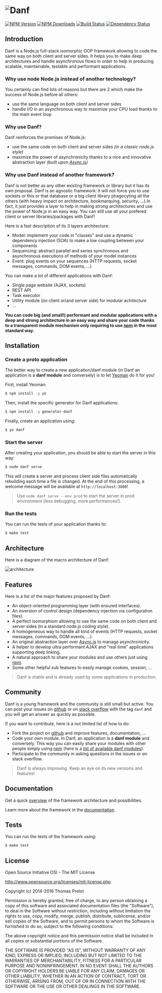 ![Danf](resource/public/img/small-logo.jpg)
===========================================

[![NPM Version][npm-image]][npm-url]
[![NPM Downloads][downloads-image]][downloads-url]
[![Build Status][travis-image]][travis-url]
[![Dependency Status][versioneye-image]][versioneye-url]

Introduction
------------

Danf is a Node.js full-stack isomorphic OOP framework allowing to code the same way on both client and server sides. It helps you to make deep architectures and handle asynchronous flows in order to help in producing scalable, maintainable, testable and performant applications.

### Why use node Node.js instead of another technology?

You certainly can find lots of reasons but there are 2 which make the success of Node.js before all others:
- use the same language on both client and server sides
- handle I/O in an asynchronous way to maximize your CPU load thanks to the main event loop

### Why use Danf?

Danf reinforces the promises of Node.js:
- use the same code on both client and server sides *(in a classic node.js style)*
- maximize the power of asynchronicity thanks to a nice and innovative abstraction layer *(built upon [Async.js](https://github.com/caolan/async))*

### Why use Danf instead of another framework?

Danf is not better as any other existing framework or library but it has its own proposal. Danf is an agnostic framework: it will not force you to use sockets or this or that database or a big client library phagocyting all the others (with heavy impact on architecture, bookmarquing, security, ...).In fact, it just provides a layer to help in making strong architectures and use the power of Node.js in an easy way. You can still use all your prefered client or server libraries/packages with Danf!

Here is a fast description of its 3 layers architecture:
- Model: implement your code in "classes" and use a dynamic dependency injection (SOA) to make a low coupling between your components
- Sequencing: abstract parallel and series synchronous and asynchronous executions of methods of your model instances
- Event: plug events on your sequences (HTTP requests, socket messages, commands, DOM events, ...)

You can make a lot of different applications with Danf:
- Single page website (AJAX, sockets)
- REST API
- Task executor
- Utility module (on client or/and server side) for modular achitecture
- ...

**You can code big (and small!) performant and modular applications with a deep and strong architecture in an easy way and share your code thanks to a transparent module mechanism only requiring to use [npm](https://www.npmjs.com/) in the most standard way.**

Installation
------------

### Create a proto application

The better way to create a new application/danf module (in Danf an application is a **danf module** and conversely) is to let [Yeoman](http://yeoman.io/) do it for you!

First, install Yeoman:
```sh
$ npm install -g yo
```

Then, install the specific generator for Danf applications:
```sh
$ npm install -g generator-danf
```

Finally, create an application using:
```sh
$ yo danf
```

### Start the server

After creating your application, you should be able to start the server in this way:
```sh
$ node danf serve
```

This will create a server and process client side files automatically rebuilding each time a file is changed.
At the end of this processing, a welcome message will be available at `http://localhost:3080`!

> Use `node danf serve --env prod` to start the server in prod environment (less debugging, more performances!).

### Run the tests

You can run the tests of your application thanks to:
```sh
$ make test
```

Architecture
------------

Here is a diagram of the macro architecture of Danf:

![architecture](resource/private/img/architecture.png)

Features
--------

Here is a list of the major features proposed by Danf:
- An object-oriented programming layer (with ensured interfaces).
- An inversion of control design (dependency injection via configuration files).
- A perfect isomorphism allowing to use the same code on both client and server sides (in a standard node.js coding style).
- A homogeneous way to handle all kind of events (HTTP requests, socket messages, commands, DOM events, ...).
- An original abstraction layer over [Async.js](https://github.com/caolan/async) to manage asynchronicity.
- A helper to develop ultra performant AJAX and "real time" applications supporting deep linking.
- A natural approach to share your modules and use others just using [npm](https://www.npmjs.com/).
- Some other helpful sub features to easily manage cookies, session, ...

> Danf is stable and is already used by some applications in production.

Community
---------

Danf is a young framework and the community is still small but active. You can post your issues on [github](https://github.com/gnodi/danf/issues) or on [stack overflow](http://stackoverflow.com/) with the tag `danf` and you will get an answer as quickly as possible.

If you want to contribute, here is a not limited list of how to do:

- Fork the project on [github](https://github.com/gnodi/danf) and improve features, documentation, ...
- Code your own module. In Danf, an application is a **danf module** and conversely. This way you can easily share your modules with other people simply using [npm](https://www.npmjs.com/) (here is a [list of available danf modules](resource/private/doc/modules.md)).
- Participate to the community in asking questions in the issues or on stack overflow.

> Danf is always improving. Keep an eye on its new versions and features!

Documentation
-------------

Get a quick [overview](resource/private/doc/overview/index.md) of the framework architecture and possibilities.

Learn more about the framework in the [documentation](resource/private/doc/index.md).

Tests
-----

You can run the tests of the framework using:
```sh
$ make test
```

License
-------

Open Source Initiative OSI - The MIT License

http://www.opensource.org/licenses/mit-license.php

Copyright (c) 2014-2016 Thomas Prelot

Permission is hereby granted, free of charge, to any person obtaining
a copy of this software and associated documentation files (the
"Software"), to deal in the Software without restriction, including
without limitation the rights to use, copy, modify, merge, publish,
distribute, sublicense, and/or sell copies of the Software, and to
permit persons to whom the Software is furnished to do so, subject to
the following conditions:

The above copyright notice and this permission notice shall be
included in all copies or substantial portions of the Software.

THE SOFTWARE IS PROVIDED "AS IS", WITHOUT WARRANTY OF ANY KIND,
EXPRESS OR IMPLIED, INCLUDING BUT NOT LIMITED TO THE WARRANTIES OF
MERCHANTABILITY, FITNESS FOR A PARTICULAR PURPOSE AND
NONINFRINGEMENT. IN NO EVENT SHALL THE AUTHORS OR COPYRIGHT HOLDERS BE
LIABLE FOR ANY CLAIM, DAMAGES OR OTHER LIABILITY, WHETHER IN AN ACTION
OF CONTRACT, TORT OR OTHERWISE, ARISING FROM, OUT OF OR IN CONNECTION
WITH THE SOFTWARE OR THE USE OR OTHER DEALINGS IN THE SOFTWARE.

[npm-image]: https://img.shields.io/npm/v/danf.svg?style=flat
[npm-url]: https://npmjs.org/package/danf
[downloads-image]: https://img.shields.io/npm/dm/danf.svg?style=flat
[downloads-url]: https://npmjs.org/package/danf
[travis-image]: https://img.shields.io/travis/gnodi/danf.svg?style=flat
[travis-url]: https://travis-ci.org/gnodi/danf
[versioneye-image]:https://www.versioneye.com/user/projects/54da27f8c1bbbd5f8200020a/badge.svg?style=flat
[versioneye-url]:https://www.versioneye.com/user/projects/54da27f8c1bbbd5f8200020a